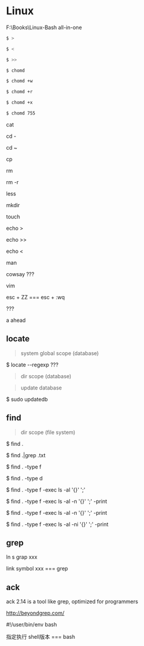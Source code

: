 # Linux  


F:\Books\Linux-Bash all-in-one




```sh
$ > 

$ < 

$ >> 

$ chomd 

$ chomd +w

$ chomd +r

$ chomd +x

$ chomd 755 

``` 

cat  



cd -

cd ~



cp 

rm 

rm -r

less 



mkdir 

touch 

echo > 

echo >>  

echo <  


man 

cowsay ???




vim  

esc + ZZ  === esc + :wq  

??? 


a    ahead  






## locate  
> system global scope (database) 

$ locate --regexp ???

> dir scope (database) 

> update database  

$ sudo updatedb  

## find  
> dir scope (file system)  

$ find .

$ find .|grep .txt

$ find . -type f

$ find . -type d

$ find . -type f -exec ls -al '{}' ';'

$ find . -type f -exec ls -al -n '{}' ';' -print

$ find . -type f -exec ls -al -n '{}' ';' -print

$ find . -type f -exec ls -al  -ni '{}' ';' -print

## grep  


ln s grap xxx 


link symbol  xxx === grep 




## ack  

ack 2.14 is a tool like grep, optimized for programmers 

http://beyondgrep.com/  






#!/user/bin/env bash

指定执行 shell版本 === bash








